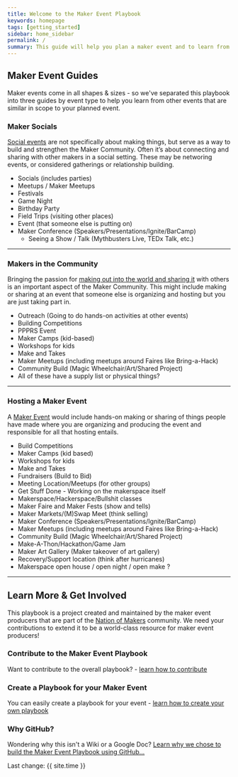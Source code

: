 ```yaml
---
title: Welcome to the Maker Event Playbook
keywords: homepage
tags: [getting_started]
sidebar: home_sidebar
permalink: /
summary: This guide will help you plan a maker event and to learn from the experience of other maker event producers.
---
```


## Maker Event Guides
Maker events come in all shapes & sizes - so we've separated this playbook into three guides by event type to help you learn from other events that are similar in scope to your planned event.

### Maker Socials
[Social events](makers_socializing.html) are not specifically about making things, but serve as a way to build and strengthen the Maker Community. Often it’s about connecting and sharing with other makers in a social setting. These may be networing events, or considered gatherings or relationship building.

* Socials (includes parties)
* Meetups / Maker Meetups
* Festivals
* Game Night
* Birthday Party
* Field Trips (visiting other places)
* Event (that someone else is putting on)
* Maker Conference (Speakers/Presentations/Ignite/BarCamp)
    * Seeing a Show / Talk (Mythbusters Live, TEDx Talk, etc.)

---

###  Makers in the Community
Bringing the passion for [making out into the world and sharing it](makers_going_into_community.html) with others is an important aspect of the Maker Community. This might include making or sharing at an event that someone else is organizing and hosting but you are just taking part in.

* Outreach (Going to do hands-on activities at other events)
* Building Competitions
* PPPRS Event
* Maker Camps (kid-based)
* Workshops for kids
* Make and Takes
* Maker Meetups (including meetups around Faires like Bring-a-Hack)
* Community Build (Magic Wheelchair/Art/Shared Project)
* All of these have a supply list or physical things?

---

### Hosting a Maker Event
A [Maker Event](makers_hosting_making.html) would include hands-on making or sharing of things people have made where you are organizing and producing the event and responsible for all that hosting entails.

* Build Competitions
* Maker Camps (kid based)
* Workshops for kids
* Make and Takes
* Fundraisers (Build to Bid)
* Meeting Location/Meetups (for other groups)
* Get Stuff Done - Working on the makerspace itself
* Makerspace/Hackerspace/Bullshit classes
* Maker Faire and Maker Fests (show and tells)
* Maker Markets/(M)Swap Meet (think selling)
* Maker Conference (Speakers/Presentations/Ignite/BarCamp)
* Maker Meetups (including meetups around Faires like Bring-a-Hack)
* Community Build (Magic Wheelchair/Art/Shared Project)
* Make-A-Thon/Hackathon/Game Jam
* Maker Art Gallery (Maker takeover of art gallery)
* Recovery/Support location (think after hurricanes)
* Makerspace open house / open night / open make ?

---

## Learn More & Get Involved
This playbook is a project created and maintained by the maker event producers that are part of the [Nation of Makers](http://www.nationofmakers.us) community. We need your contributions to extend it to be a world-class resource for maker event producers!

### Contribute to the Maker Event Playbook
Want to contribute to the overall playbook? - [learn how to contribute](contributing.html)

### Create a Playbook for your Maker Event
You can easily create a playbook for your event - [learn how to create your own playbook](document_your_event.html)

### Why GitHub?
Wondering why this isn't a Wiki or a Google Doc? [Learn why we chose to build the Maker Event Playbook using GitHub...](why_github.html)


Last change: {{ site.time }}
